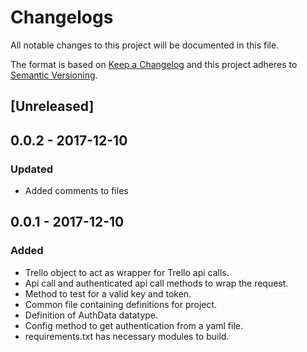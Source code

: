 # Changelogs

All notable changes to this project will be documented in this file.

The format is based on [Keep a Changelog](http://keepachangelog.com/en/1.0.0/)
and this project adheres to [Semantic Versioning](http://semver.org/spec/v2.0.0.html).

## [Unreleased]

## 0.0.2 - 2017-12-10
### Updated
- Added comments to files

## 0.0.1 - 2017-12-10
### Added
- Trello object to act as wrapper for Trello api calls.
- Api call and authenticated api call methods to wrap the request.
- Method to test for a valid key and token.
- Common file containing definitions for project.
- Definition of AuthData datatype.
- Config method to get authentication from a yaml file.
- requirements.txt has necessary modules to build.